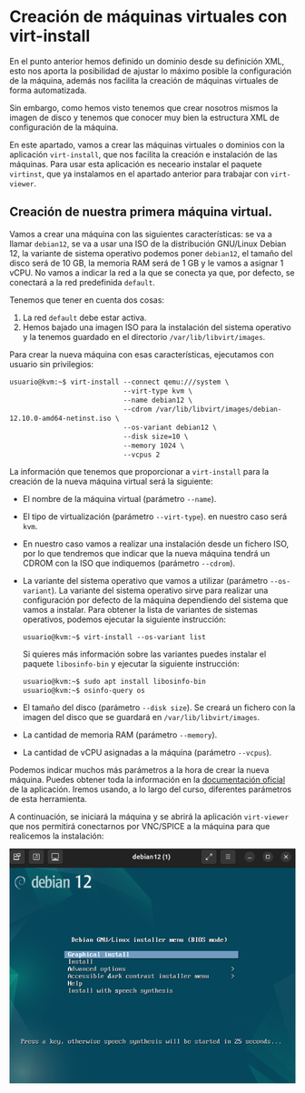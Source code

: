 # Creación de máquinas virtuales con virt-install

En el punto anterior hemos definido un dominio desde su definición XML, esto nos aporta la posibilidad de ajustar lo máximo posible la configuración de la máquina, además nos facilita la creación de máquinas virtuales de forma automatizada.

Sin embargo, como hemos visto tenemos que crear nosotros mismos la imagen de disco y tenemos que conocer muy bien la estructura XML de configuración de la máquina. 

En este apartado, vamos a crear las máquinas virtuales o dominios con la aplicación `virt-install`, que nos facilita la creación e instalación de las máquinas. Para usar esta aplicación es neceario instalar el paquete `virtinst`, que ya instalamos en el apartado anterior para trabajar con `virt-viewer`.


## Creación de nuestra primera máquina virtual.

Vamos a crear una máquina con las siguientes características: se va a llamar `debian12`, se va a usar una ISO de la distribución GNU/Linux Debian 12, la variante de sistema operativo podemos poner `debian12`, el tamaño del disco será de 10 GB, la memoria RAM será de 1 GB y le vamos a asignar 1 vCPU. No vamos a indicar la red a la que se conecta ya que, por defecto, se conectará a la red predefinida `default`.

Tenemos que tener en cuenta dos cosas:

1. La red `default` debe estar activa.
2. Hemos bajado una imagen ISO para la instalación del sistema operativo y la tenemos guardado en el directorio `/var/lib/libvirt/images`.

Para crear la nueva máquina con esas características, ejecutamos con usuario sin privilegios:

```
usuario@kvm:~$ virt-install --connect qemu:///system \
			                --virt-type kvm \
			                --name debian12 \
			                --cdrom /var/lib/libvirt/images/debian-12.10.0-amd64-netinst.iso \
			                --os-variant debian12 \
			                --disk size=10 \
			                --memory 1024 \
			                --vcpus 2
```			 

La información que tenemos que proporcionar a `virt-install` para la creación de la nueva máquina virtual será la siguiente:

* El nombre de la máquina virtual (parámetro `--name`).
* El tipo de virtualización (parámetro `--virt-type`). en nuestro caso será `kvm`.
* En nuestro caso vamos a realizar una instalación desde un fichero ISO, por lo que tendremos que indicar que la nueva máquina tendrá un CDROM con la ISO que indiquemos (parámetro `--cdrom`).
* La variante del sistema operativo que vamos a utilizar (parámetro `--os-variant`). La variante del sistema operativo sirve para realizar una configuración por defecto de la máquina dependiendo del sistema que vamos a instalar. Para obtener la lista de variantes de sistemas operativos, podemos ejecutar la siguiente instrucción:

    ```
    usuario@kvm:~$ virt-install --os-variant list
    ```

    Si quieres más información sobre las variantes puedes instalar el paquete `libosinfo-bin` y ejecutar la siguiente instrucción:

    ```
    usuario@kvm:~$ sudo apt install libosinfo-bin
    usuario@kvm:~$ osinfo-query os
    ```
* El tamaño del disco (parámetro `--disk size`). Se creará un fichero con la imagen del disco que se guardará en `/var/lib/libvirt/images`.
* La cantidad de memoria RAM (parámetro `--memory`).
* La cantidad de vCPU asignadas a la máquina (parámetro `--vcpus`).

Podemos indicar muchos más parámetros a la hora de crear la nueva máquina. Puedes obtener toda la información en la [documentación oficial](https://github.com/virt-manager/virt-manager/blob/main/man/virt-install.rst) de la aplicación. Iremos usando, a lo largo del curso, diferentes parámetros de esta herramienta.

A continuación, se iniciará la máquina y se abrirá la aplicación `virt-viewer` que nos permitirá conectarnos por VNC/SPICE a la máquina para que realicemos la instalación:

![virt-install](img/virt-install1.png)

